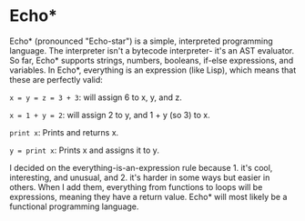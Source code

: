 # Echo*

Echo* (pronounced "Echo-star") is a simple, interpreted programming language. The interpreter isn't a bytecode interpreter- it's an AST evaluator. So far, Echo* supports strings, numbers, booleans, if-else expressions, and variables. In Echo*, everything is an expression (like Lisp), which means that these are perfectly valid:

`x = y = z = 3 + 3`: will assign 6 to x, y, and z.

`x = 1 + y = 2`: will assign 2 to y, and 1 + y (so 3) to x.

`print x`: Prints and returns x.

`y = print x`: Prints x and assigns it to y.

I decided on the everything-is-an-expression rule because 1. it's cool, interesting, and unusual, and 2. it's harder in some ways but easier in others.
When I add them, everything from functions to loops will be expressions, meaning they have a return value. Echo* will most likely be a functional programming language.
